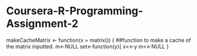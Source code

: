 # Coursera-R-Programming-Assignment-2
makeCacheMatrix <- function(x = matrix()) { ##function to make a cache of the matrix inputted.
  m<-NULL
  set<-function(y){
    x<<-y
    m<<-NULL
  }
  

